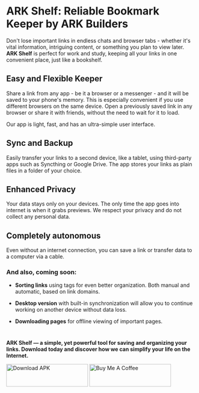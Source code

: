 # ARK Shelf: Reliable Bookmark Keeper by ARK Builders

Don't lose important links in endless chats and browser tabs - whether it's vital information, intriguing content, or something you plan to view later. **ARK Shelf** is perfect for work and study, keeping all your links in one convenient place, just like a bookshelf.

## Easy and Flexible Keeper

Share a link from any app - be it a browser or a messenger - and it will be saved to your phone's memory. This is especially convenient if you use different browsers on the same device. Open a previously saved link in any browser or share it with friends, without the need to wait for it to load.

Our app is light, fast, and has an ultra-simple user interface.

## Sync and Backup

Easily transfer your links to a second device, like a tablet, using third-party apps such as Syncthing or Google Drive. The app stores your links as plain files in a folder of your choice.

## Enhanced Privacy

Your data stays only on your devices. The only time the app goes into internet is when it grabs previews. We respect your privacy and do not collect any personal data.

## Completely autonomous

Even without an internet connection, you can save a link or transfer data to a computer via a cable.

### And also, coming soon:

- **Sorting links** using tags for even better organization. Both manual and automatic, based on link domains.

- **Desktop version** with built-in synchronization will allow you to continue working on another device without data loss.

- **Downloading pages** for offline viewing of important pages.

#

**ARK Shelf — a simple, yet powerful tool for saving and organizing your links. Download today and discover how we can simplify your life on the Internet.**

<a href="https://www.ark-builders.dev/apps/shelf" target="_blank"><img src="https://github-production-user-asset-6210df.s3.amazonaws.com/581023/255703247-978df9c0-3de4-44ed-97f1-ae46631af49d.png" alt="Download APK" style="height: 60px !important;width: 217px !important;" ></a>
<a href="https://www.buymeacoffee.com/arkbuilders" target="_blank"><img src="https://cdn.buymeacoffee.com/buttons/v2/default-yellow.png" alt="Buy Me A Coffee" style="height: 60px !important;width: 217px !important;" ></a>
